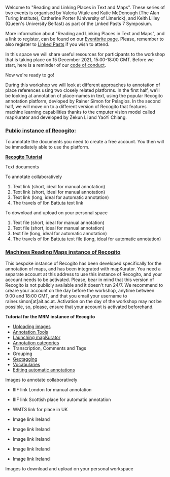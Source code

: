 Welcome to "Reading and Linking Places in Text and Maps". These series of two events is organised by Valeria Vitale and Katie McDonough (The Alan Turing Institute), Catherine Porter (University of Limerick), and Keith Lilley (Queen's University Belfast) as part of the Linked Pasts 7 Symposium.

More information about "Reading and Linking Places in Text and Maps", and a link to register, can be found on our [Eventbrite page](https://www.eventbrite.co.uk/e/reading-and-linking-places-in-text-and-maps-tickets-219024988637). Please, remember to also register to [Linked Pasts](https://www.ghentcdh.ugent.be/linked-pasts-vii-symposium) if you wish to attend.

In this space we will share useful resources for participants to the workshop that is taking place on 15 December 2021, 15:00-18:00 GMT. Before we start, here is a reminder of our [code of conduct](https://www.turing.ac.uk/events/policies-and-guidelines).

Now we're ready to go!

During this workshop we will look at different approaches to annotation of place references using two closely related platforms. In the first half, we'll be looking at annotation of place-names in text, using the popular Recogito annotation platform, devloped by Rainer Simon for Pelagios. In the second half, we will move on to a different version of Recogito that features machine learning capabilities thanks to the cmputer vision model called mapKurator and developed by Zekun Li and YaoYi Chiang.

### [Public instance of Recogito](https://recogito.pelagios.org/):

To annotate the documents you need to create a free account. You then will be immediately able to use the platform.

**[Recogito Tutorial](https://github.com/pelagios/pelagios.github.io/wiki)**

Text documents

To annotate collaboratively

1. Text link (short, ideal for manual annotation)
2. Text link (short, ideal for manual annotation)
3. Text link (long, ideal for automatic annotation)
4. The travels of Ibn Battuta text link

To download and upload on your personal space

1. Text file (short, ideal for manual annotation)
2. Text file (short, ideal for manual annotation)
3. text file (long, ideal for automatic annotation)
4. The travels of Ibn Battuta text file (long, ideal for automatic annotation)

### [Machines Reading Maps instance of Recogito](https://recogito.uksouth.cloudapp.azure.com/)

This bespoke instance of Recogito has been developed specifically for the annotation of maps, and has been integrated with mapKurator. You need a separate account at this address to use this instance of Recogito, and your account needs to be activated. Please, bear in mind that this version of Recogito is not publicly available and it doesn't run 24/7. We recommend to creare your account on the day before the workshop, anytime between 9:00 and 18:00 GMT, and that you email your username to rainer.simon[at]ait.ac.at. Activation on the day of the workshop may not be possible, so, please, ensure that your account is activated beforehand.

**Tutorial for the MRM instance of Recogito**
- [Uploading images](https://github.com/machines-reading-maps/Tutorials-Newsletters/wiki/Uploading-a-map)
- [Annotation Tools](https://github.com/machines-reading-maps/Tutorials-Newsletters/wiki/Document-view-and-annotation-tools)
- [Launching mapKurator](https://github.com/machines-reading-maps/Tutorials-Newsletters/wiki/Launching-mapKurator)
- [Annotation categories](https://github.com/machines-reading-maps/Tutorials-Newsletters/wiki/The-annotation-interface)
- Transcription, Comments and Tags
- Grouping
- [Geotagging](https://github.com/machines-reading-maps/Tutorials-Newsletters/wiki/Geotagging)
- [Vocabularies](https://github.com/machines-reading-maps/Tutorials-Newsletters/wiki/Annotation-preferences)
- [Editing automatic annotations](https://github.com/machines-reading-maps/Tutorials-Newsletters/wiki/Editing-automatic-annotations)

Images to annotate collaboratively

- IIIF link London for manual annotation
- IIIF link Scottish place for automatic annotation
- WMTS link for place in UK

- Image link Ireland
- Image link Ireland
- Image link Ireland
- Image link Ireland
- Image link Ireland

Images to download and upload on your personal workspace

